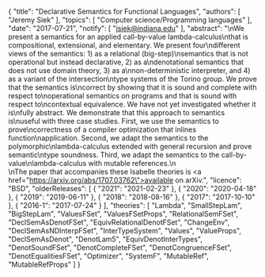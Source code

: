 {
    "title": "Declarative Semantics for Functional Languages",
    "authors": [
        "Jeremy Siek"
    ],
    "topics": [
        "Computer science/Programming languages"
    ],
    "date": "2017-07-21",
    "notify": [
        "jsiek@indiana.edu"
    ],
    "abstract": "\nWe present a semantics for an applied call-by-value lambda-calculus\nthat is compositional, extensional, and elementary. We present four\ndifferent views of the semantics: 1) as a relational (big-step)\nsemantics that is not operational but instead declarative, 2) as a\ndenotational semantics that does not use domain theory, 3) as a\nnon-deterministic interpreter, and 4) as a variant of the intersection\ntype systems of the Torino group.  We prove that the semantics is\ncorrect by showing that it is sound and complete with respect to\noperational semantics on programs and that is sound with respect to\ncontextual equivalence. We have not yet investigated whether it is\nfully abstract. We demonstrate that this approach to semantics is\nuseful with three case studies. First, we use the semantics to prove\ncorrectness of a compiler optimization that inlines function\napplication. Second, we adapt the semantics to the polymorphic\nlambda-calculus extended with general recursion and prove semantic\ntype soundness.  Third, we adapt the semantics to the call-by-value\nlambda-calculus with mutable references.\n<br>\nThe paper that accompanies these Isabelle theories is <a href=\"https://arxiv.org/abs/1707.03762\">available on arXiv</a>.",
    "licence": "BSD",
    "olderReleases": [
        {
            "2021": "2021-02-23"
        },
        {
            "2020": "2020-04-18"
        },
        {
            "2019": "2019-06-11"
        },
        {
            "2018": "2018-08-16"
        },
        {
            "2017": "2017-10-10"
        },
        {
            "2016-1": "2017-07-24"
        }
    ],
    "theories": [
        "Lambda",
        "SmallStepLam",
        "BigStepLam",
        "ValuesFSet",
        "ValuesFSetProps",
        "RelationalSemFSet",
        "DeclSemAsDenotFSet",
        "EquivRelationalDenotFSet",
        "ChangeEnv",
        "DeclSemAsNDInterpFSet",
        "InterTypeSystem",
        "Values",
        "ValueProps",
        "DeclSemAsDenot",
        "DenotLam5",
        "EquivDenotInterTypes",
        "DenotSoundFSet",
        "DenotCompleteFSet",
        "DenotCongruenceFSet",
        "DenotEqualitiesFSet",
        "Optimizer",
        "SystemF",
        "MutableRef",
        "MutableRefProps"
    ]
}